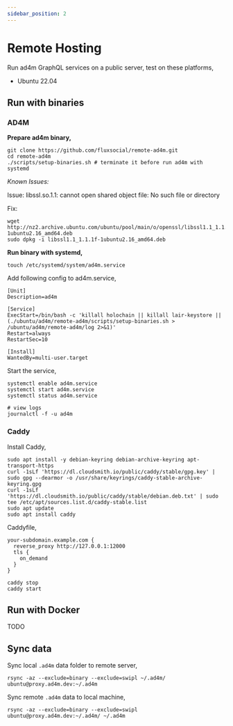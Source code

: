 ```yaml
---
sidebar_position: 2
---
```


# Remote Hosting

Run ad4m GraphQL services on a public server, test on these platforms, 
* Ubuntu 22.04

## Run with binaries

### AD4M

**Prepare ad4m binary,**

```shell
git clone https://github.com/fluxsocial/remote-ad4m.git
cd remote-ad4m
./scripts/setup-binaries.sh # terminate it before run ad4m with systemd
```

_Known Issues:_

Issue: libssl.so.1.1: cannot open shared object file: No such file or directory

Fix:

```shell
wget http://nz2.archive.ubuntu.com/ubuntu/pool/main/o/openssl/libssl1.1_1.1.1f-1ubuntu2.16_amd64.deb
sudo dpkg -i libssl1.1_1.1.1f-1ubuntu2.16_amd64.deb
```

**Run binary with systemd,**

```shell
touch /etc/systemd/system/ad4m.service
```

Add following config to ad4m.service,
```
[Unit]
Description=ad4m

[Service]
ExecStart=/bin/bash -c 'killall holochain || killall lair-keystore || (./ubuntu/ad4m/remote-ad4m/scripts/setup-binaries.sh > /ubuntu/ad4m/remote-ad4m/log 2>&1)'
Restart=always
RestartSec=10

[Install]
WantedBy=multi-user.target
```

Start the service,

```shell
systemctl enable ad4m.service
systemctl start ad4m.service
systemctl status ad4m.service

# view logs
journalctl -f -u ad4m
```

### Caddy

Install Caddy,

```shell
sudo apt install -y debian-keyring debian-archive-keyring apt-transport-https
curl -1sLf 'https://dl.cloudsmith.io/public/caddy/stable/gpg.key' | sudo gpg --dearmor -o /usr/share/keyrings/caddy-stable-archive-keyring.gpg
curl -1sLf 'https://dl.cloudsmith.io/public/caddy/stable/debian.deb.txt' | sudo tee /etc/apt/sources.list.d/caddy-stable.list
sudo apt update
sudo apt install caddy
```

Caddyfile,

```
your-subdomain.example.com {
  reverse_proxy http://127.0.0.1:12000
  tls {
    on_demand
  }
}
```

```shell
caddy stop
caddy start
```

## Run with Docker

TODO


## Sync data

Sync local `.ad4m` data folder to remote server,

```shell
rsync -az --exclude=binary --exclude=swipl ~/.ad4m/ ubuntu@proxy.ad4m.dev:~/.ad4m
```

Sync remote `.ad4m` data to local machine,

```shell
rsync -az --exclude=binary --exclude=swipl ubuntu@proxy.ad4m.dev:~/.ad4m/ ~/.ad4m
```